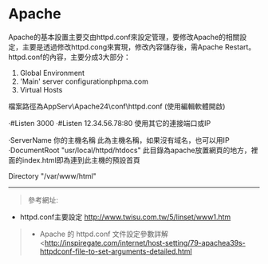# Apache

Apache的基本設置主要交由httpd.conf來設定管理，要修改Apache的相關設定，主要是透過修改httpd.cong來實現，修改內容儲存後，需Apache Restart。httpd.conf的內容，主要分成3大部分：

1.  Global Environment
2.  'Main' server configurationphpma.com
3.  Virtual Hosts

檔案路徑為AppServ\Apache24\conf\httpd.conf (使用編輯軟體開啟)

·#Listen 3000
·#Listen 12.34.56.78:80
使用其它的連接端口或IP

·ServerName 你的主機名稱
此為主機名稱，如果沒有域名，也可以用IP
·DocumentRoot "usr/local/httpd/htdocs"
此目錄為apache放置網頁的地方，裡面的index.html即為連到此主機的預設首頁

Directory "/var/www/html"


---
>參考網址:
- httpd.conf主要設定 <http://www.twisu.com.tw/5/linset/www1.htm>
>- Apache 的 httpd.conf 文件設定參數詳解 <http://inspiregate.com/internet/host-setting/79-apachea39s-httpdconf-file-to-set-arguments-detailed.html
